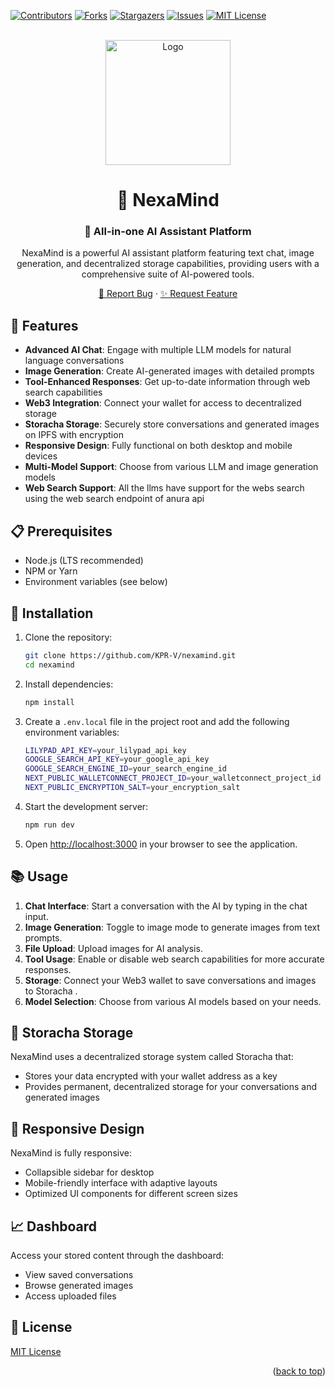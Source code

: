 <a name="readme-top"></a>

[![Contributors][contributors-shield]][contributors-url]
[![Forks][forks-shield]][forks-url]
[![Stargazers][stars-shield]][stars-url]
[![Issues][issues-shield]][issues-url]
[![MIT License][license-shield]][license-url]

<br />
<div align="center">
  <a href="https://nexamind.vercel.app/">
    <img src="" alt="Logo" width="200" height="200">
  </a>

<h1 align="center">🚀 NexaMind</h1>

<h3 align="center">🧠 All-in-one AI Assistant Platform</h3>

  <p align="center">
    NexaMind is a powerful AI assistant platform featuring text chat, image generation, and decentralized storage capabilities, providing users with a comprehensive suite of AI-powered tools.
  </p>
  
  <p align="center">
    <a href="https://github.com/KPR-V/nexamind/issues/new?labels=bug&template=bug-report.md">🐛 Report Bug</a>
    ·
    <a href="https://github.com/KPR-V/nexamind/issues/new?labels=enhancement&template=feature-request.md">✨ Request Feature</a>
  </p>
</div>

## 🌟 Features

- **Advanced AI Chat**: Engage with multiple LLM models for natural language conversations
- **Image Generation**: Create AI-generated images with detailed prompts
- **Tool-Enhanced Responses**: Get up-to-date information through web search capabilities
- **Web3 Integration**: Connect your wallet for access to decentralized storage
- **Storacha Storage**: Securely store conversations and generated images on IPFS with encryption
- **Responsive Design**: Fully functional on both desktop and mobile devices
- **Multi-Model Support**: Choose from various LLM and image generation models
- **Web Search Support**: All the llms have support for the webs search using the web search endpoint of anura api 


## 📋 Prerequisites

- Node.js (LTS recommended)
- NPM or Yarn
- Environment variables (see below)

## 🔧 Installation

1. Clone the repository:

   ```bash
   git clone https://github.com/KPR-V/nexamind.git
   cd nexamind
   ```

2. Install dependencies:

   ```bash
   npm install
   ```

3. Create a `.env.local` file in the project root and add the following environment variables:

   ```bash
   LILYPAD_API_KEY=your_lilypad_api_key
   GOOGLE_SEARCH_API_KEY=your_google_api_key
   GOOGLE_SEARCH_ENGINE_ID=your_search_engine_id
   NEXT_PUBLIC_WALLETCONNECT_PROJECT_ID=your_walletconnect_project_id
   NEXT_PUBLIC_ENCRYPTION_SALT=your_encryption_salt
   ```

4. Start the development server:

   ```bash
   npm run dev
   ```

5. Open [http://localhost:3000](http://localhost:3000) in your browser to see the application.


## 📚 Usage

1. **Chat Interface**: Start a conversation with the AI by typing in the chat input.
2. **Image Generation**: Toggle to image mode to generate images from text prompts.
3. **File Upload**: Upload images for AI analysis.
4. **Tool Usage**: Enable or disable web search capabilities for more accurate responses.
5. **Storage**: Connect your Web3 wallet to save conversations and images to Storacha .
6. **Model Selection**: Choose from various AI models based on your needs.

## 🔐 Storacha Storage

NexaMind uses a decentralized storage system called Storacha that:

- Stores your data encrypted with your wallet address as a key
- Provides permanent, decentralized storage for your conversations and generated images

## 📱 Responsive Design

NexaMind is fully responsive:

- Collapsible sidebar for desktop
- Mobile-friendly interface with adaptive layouts
- Optimized UI components for different screen sizes

## 📈 Dashboard

Access your stored content through the dashboard:

- View saved conversations
- Browse generated images
- Access uploaded files

## 📄 License

[MIT License](https://github.com/KPR-V/nexamind/blob/main/LICENSE.txt)


<p align="right">(<a href="#readme-top">back to top</a>)</p>


<!-- MARKDOWN LINKS & IMAGES -->
[contributors-shield]: https://img.shields.io/github/contributors/KPR-V/nexamind.svg?style=for-the-badge
[contributors-url]: https://github.com/KPR-V/nexamind/graphs/contributors
[forks-shield]: https://img.shields.io/github/forks/KPR-V/nexamind.svg?style=for-the-badge
[forks-url]: https://github.com/KPR-V/nexamind/network/members
[stars-shield]: https://img.shields.io/github/stars/KPR-V/nexamind.svg?style=for-the-badge
[stars-url]: https://github.com/KPR-V/nexamind/stargazers
[issues-shield]: https://img.shields.io/github/issues/KPR-V/nexamind.svg?style=for-the-badge
[issues-url]: https://github.com/KPR-V/nexamind/issues
[license-shield]: https://img.shields.io/github/license/KPR-V/Nexamind.svg?style=for-the-badge
[license-url]: https://github.com/KPR-V/nexamind/blob/main/LICENSE.txt
